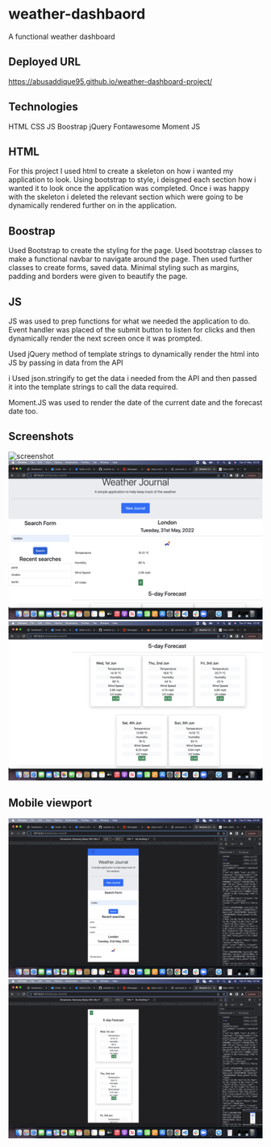 # weather-dashbaord

A functional weather dashboard

## Deployed URL

https://abusaddique95.github.io/weather-dashboard-project/

## Technologies

HTML
CSS
JS
Boostrap
jQuery
Fontawesome
Moment JS

## HTML

For this project I used html to create a skeleton on how i wanted my application to look. Using bootstrap to style, i deisgned each section how i wanted it to look once the application was completed. Once i was happy with the skeleton i deleted the relevant section which were going to be dynamically rendered further on in the application.

## Boostrap

Used Bootstrap to create the styling for the page. Used bootstrap classes to make a functional navbar to navigate around the page. Then used further classes to create forms, saved data. Minimal styling such as margins, padding and borders were given to beautify the page.

## JS

JS was used to prep functions for what we needed the application to do. Event handler was placed of the submit button to listen for clicks and then dynamically render the next screen once it was prompted.

Used jQuery method of template strings to dynamically render the html into JS by passing in data from the API

i Used json.stringify to get the data i needed from the API and then passed it into the template strings to call the data required.

Moment.JS was used to render the date of the current date and the forecast date too.

## Screenshots

![screenshot](./assets/css/images/homepage.png)
![screenshot](./assets/images/current-data.png)
![screenshot](./assets/images/forecast.png)

## Mobile viewport

![screenshot](./assets/images/mobile.png)
![screenshot](./assets/images/mobile-forecast.png)
